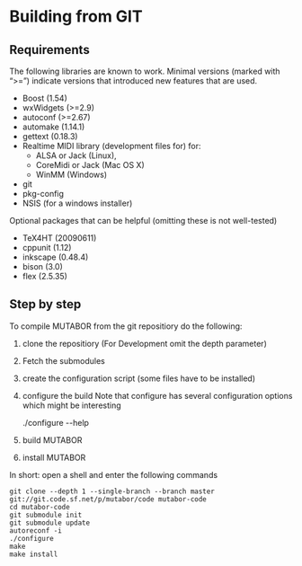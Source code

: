 Building from GIT
==================

Requirements
------------

The following libraries are known to work. Minimal versions (marked with “>=”) indicate
versions that introduced new features that are used.

- Boost (1.54)
- wxWidgets (>=2.9)
- autoconf (>=2.67)
- automake (1.14.1)
- gettext (0.18.3)
- Realtime MIDI library (development files for) for:
  - ALSA or Jack (Linux),
  - CoreMidi or Jack (Mac OS X)
  - WinMM (Windows)
- git
- pkg-config
- NSIS (for a windows installer)

Optional packages that can be helpful (omitting these is not well-tested)
- TeX4HT (20090611)
- cppunit (1.12)
- inkscape (0.48.4)
- bison (3.0)
- flex  (2.5.35)

Step by step
------------

To compile MUTABOR from the git repositiory do the following:

1. clone the repositiory (For Development omit the depth parameter)
2. Fetch the submodules
3. create the configuration script (some files have to be installed)
4. configure the build
   Note that configure has several configuration options which might be interesting

    ./configure --help

5. build MUTABOR
6. install MUTABOR

In short: open a shell and enter the following commands

    git clone --depth 1 --single-branch --branch master git://git.code.sf.net/p/mutabor/code mutabor-code
    cd mutabor-code
    git submodule init
    git submodule update
    autoreconf -i
    ./configure
    make
    make install


